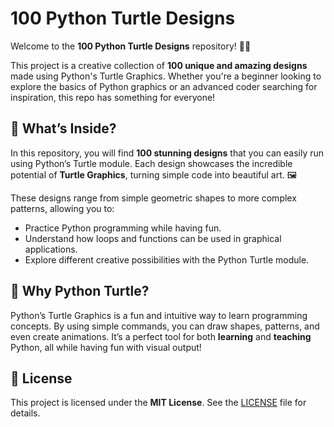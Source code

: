 # 100 Python Turtle Designs

Welcome to the **100 Python Turtle Designs** repository! 🐢✨

This project is a creative collection of **100 unique and amazing designs** made using Python's Turtle Graphics. Whether you're a beginner looking to explore the basics of Python graphics or an advanced coder searching for inspiration, this repo has something for everyone!

## 🎨 What’s Inside?
In this repository, you will find **100 stunning designs** that you can easily run using Python’s Turtle module. Each design showcases the incredible potential of **Turtle Graphics**, turning simple code into beautiful art. 🖼️

These designs range from simple geometric shapes to more complex patterns, allowing you to:
- Practice Python programming while having fun.
- Understand how loops and functions can be used in graphical applications.
- Explore different creative possibilities with the Python Turtle module.

## 🐍 Why Python Turtle?
Python’s Turtle Graphics is a fun and intuitive way to learn programming concepts. By using simple commands, you can draw shapes, patterns, and even create animations. It’s a perfect tool for both **learning** and **teaching** Python, all while having fun with visual output!

## 📜 License

This project is licensed under the **MIT License**. See the [LICENSE](LICENSE) file for details.

